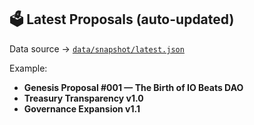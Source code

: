 ## 🗳️ Latest Proposals (auto-updated)

Data source → [`data/snapshot/latest.json`](../../data/snapshot/latest.json)

Example:
- **Genesis Proposal #001 — The Birth of IO Beats DAO**
- **Treasury Transparency v1.0**
- **Governance Expansion v1.1**
